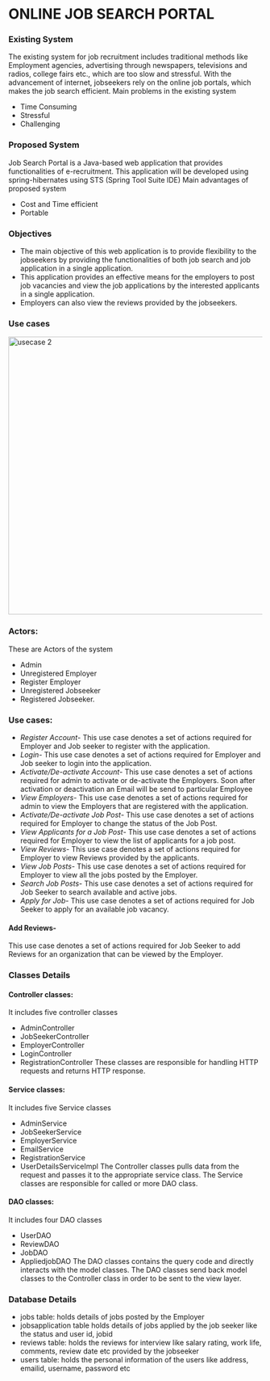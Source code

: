 # ONLINE JOB SEARCH PORTAL

### Existing System
The existing system for job recruitment includes traditional methods like Employment agencies, advertising through newspapers, televisions and radios, college fairs etc., which are too slow and stressful. With the advancement of internet, jobseekers rely on the online job portals, which makes the job search efficient.
Main problems in the existing system
*	Time Consuming
*	Stressful
*	Challenging

### Proposed System
Job Search Portal is a Java-based web application that provides functionalities of e-recruitment. This application will be developed using spring-hibernates using STS (Spring Tool Suite IDE)
Main advantages of proposed system
*	Cost and Time efficient
*	Portable

### Objectives
*	The main objective of this web application is to provide flexibility to the jobseekers by providing the functionalities of both job search and job application in a single application.
*	This application provides an effective means for the employers to post job vacancies and view the job applications by the interested applicants in a single application.
* Employers can also view the reviews provided by the jobseekers.

### Use cases
<img width="550" height="550" alt="usecase 2" src="https://user-images.githubusercontent.com/25045759/27299344-19b283aa-54fa-11e7-809b-52d01ee4ff3c.png">

### Actors:
These are Actors of the system
*	Admin
*	Unregistered Employer
*	Register Employer
*	Unregistered Jobseeker
*	Registered Jobseeker.

### Use cases:
* *Register Account*- This use case denotes a set of actions required for Employer and Job seeker to register with the application.
* *Login*- This use case denotes a set of actions required for Employer and Job seeker to login into the application.
* *Activate/De-activate Account*- This use case denotes a set of actions required for admin to activate or de-activate the Employers. Soon after activation or deactivation an Email will be send to particular Employee
* *View Employers*- This use case denotes a set of actions required for admin to view the Employers that are registered with the application.
* *Activate/De-activate Job Post*- This use case denotes a set of actions required for Employer to change the status of the Job Post.
* *View Applicants for a Job Post*- This use case denotes a set of actions required for Employer to view the list of applicants for a job post.
* *View Reviews*- This use case denotes a set of actions required for Employer to view Reviews provided by the applicants.
* *View Job Posts*- This use case denotes a set of actions required for Employer to view all the jobs posted by the Employer.
* *Search Job Posts*- This use case denotes a set of actions required for Job Seeker to search available and active jobs.
* *Apply for Job*- This use case denotes a set of actions required for Job Seeker to apply for an available job vacancy.
#### Add Reviews- 
This use case denotes a set of actions required for Job Seeker to add Reviews for an organization that can be viewed by the Employer.
### Classes Details
#### Controller classes: 
It includes five controller classes
*	AdminController
*	JobSeekerController
*	EmployerController
*	LoginController
*	RegistrationController
These classes are responsible for handling HTTP requests and returns HTTP response.
#### Service classes: 
It includes five Service classes
*	AdminService
*	JobSeekerService
*	EmployerService
*	EmailService
*	RegistrationService
*	UserDetailsServiceImpl
The Controller classes pulls data from the request and passes it to the appropriate service class. The Service classes are responsible for called or more DAO class.
#### DAO classes: 
It includes four DAO classes
*	UserDAO
*	ReviewDAO
*	JobDAO
*	AppliedjobDAO
The DAO classes contains the query code and directly interacts with the model classes. The DAO classes send back model classes to the Controller class in order to be sent to the view layer.
### Database Details
*	jobs table: holds details of jobs posted by the Employer
*	jobsapplication table holds details of jobs applied by the job seeker like the status and user id, jobid
*	reviews table: holds the reviews for interview like salary rating, work life, comments, review date etc provided by the jobseeker
*	users table: holds the personal information of the users like address, emailid, username, password etc
